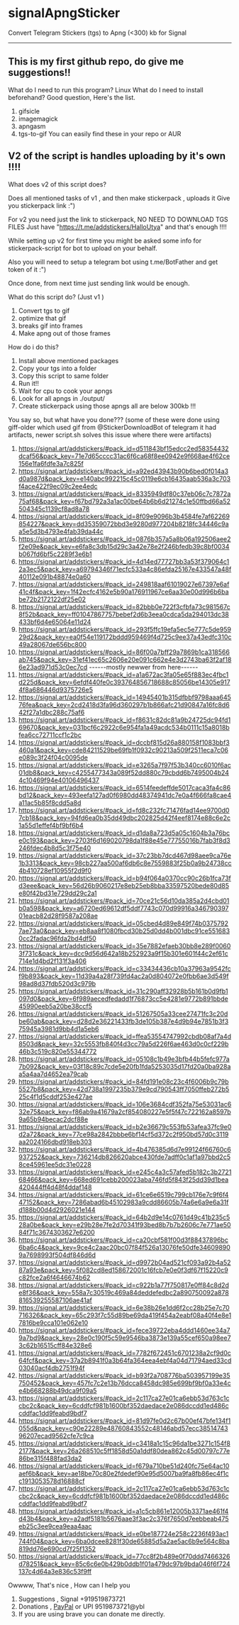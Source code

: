# signalApngSticker
Convert Telegram Stickers (tgs) to Apng (&lt;300) kb for Signal

---
This is my first github repo, do give me suggestions!!
---
What do I need to run this program? Linux
What do I need to install beforehand? Good question, Here's the list.
1. gifsicle 
2. imagemagick 
3. apngasm 
4. tgs-to-gif 
You can easily find these in your repo or AUR 


## V2 of the script is handles uploading by it's own !!!!
What does v2 of this script does?

Does all mentioned tasks of v1 , and then make stickerpack , uploads it
Give you stickerpack link :")

For v2 you need just the link to stickerpack, NO NEED TO DOWNLOAD TGS FILES
Just have "https://t.me/addstickers/HalloUtya" and that's enough !!!!

While setting up v2 for first time you might be asked some info for stickerpack-script
for bot to upload on your behalf.

Also you will need to setup a telegram bot using t.me/BotFather and get token of it :")

Once done, from next time just sending link would be enough.


What do this script do? (Just v1 )
1. Convert tgs to gif
2. optimize that gif
3. breaks gif into frames
4. Make apng out of those frames



How do i do this?
1. Install above mentioned packages
2. Copy your tgs into a folder
3. Copy this script to same folder
4. Run it!!
5. Wait for cpu to cook your apngs
6. Look for all apngs in ./output/
7. Create stickerpack using those apngs all are below 300kb !!!

You say so, but what have you done??? 
(some of these were done using giff-older which used gif from @StickerDownloadBot of telegram it had artifacts, newer script.sh solves this issue where there were artifacts)
1. https://signal.art/addstickers/#pack_id=d511843bf15edcc2ed58354432dcaf56&pack_key=71e7d65cccc31ac6f6ca68f8ee0942e9f668ae4f62ce156e1fa6fdfe3a7c825f
2. https://signal.art/addstickers/#pack_id=a92ed43943b90b6bed0f014a3d0a987d&pack_key=e140abc992215c45c0119e6cb16435aab536a3c703f4ace422f9ec09c2ee4edc
3. https://signal.art/addstickers/#pack_id=8335949df80c37eb06c7c7872a75af68&pack_key=f67bd792a3a1ac00be64b6b6d21274c1e50ffbd66a52504345c1139cf8ad8a78
4. https://signal.art/addstickers/#pack_id=8f09e9096b3b4584fe7af62269854227&pack_key=dd35359072bbd3e9280d977204b8218fc34446c9aa5e5d3b4793e4fab39da44c
5. https://signal.art/addstickers/#pack_id=0876b357a5a8b06a192506aee2f2e09e&pack_key=e6fa8c3db15d29c3a42e78e2f246bfedb39c8bf0034b067fd6bf5c2289f3e6b1
6. https://signal.art/addstickers/#pack_id=4d14ed77727bb3a53f379064c12a3ec5&pack_key=a69794346f71ecfc533a4c86efda25167e433547a48f40112e091b48874e0a60
7. https://signal.art/addstickers/#pack_id=249818aaf61019027e67397e6af41c4f&pack_key=1f42ecfc4162e5b90a176911967ce6aa30e00d996b6babe72b2172122df25e02
8. https://signal.art/addstickers/#pack_id=82bbb0e722f3cfbfa73c981567c8f52b&pack_key=ff01047867757bebef2d6b3eea0cdca5da294013dc38433bf6d4e65064e11d24
9. https://signal.art/addstickers/#pack_id=293f5ffc19efa5ec5e777c5de95929d2&pack_key=ea0f54e119172bddd959469f4d725c9ee37a43edfc310c49a28067de656bc800
10. https://signal.art/addstickers/#pack_id=86f00a7bff29a7869b1ca318566ab745&pack_key=31ef41ec65c2606e20e091c662e4e3d2743ba63f2af186e23ad971d53c0ec7cd
------mostly newwer from here------
11. https://signal.art/addstickers/#pack_id=a1a672ac3fa05e65f883ec4fbc1d225d&pack_key=6efdf440fe0c393764856718688c85056be14305e9174f8a686446d9375726e5
12. https://signal.art/addstickers/#pack_id=14945401b315dfbbf9798aaa64576fea&pack_key=2cd2418d3fa96d360297b1b866afc21d90847a16fc8d642f27a1dbc288c75af6
13. https://signal.art/addstickers/#pack_id=f8631c82dc81a9b24725dc94fd169670&pack_key=031bcf6c2922c6e954fa1a49acdc534b0111c15a8018bfea6cc72711ccf1c2bc
14. https://signal.art/addstickers/#pack_id=dccbf815d26a880158f1083bbf3460a1&pack_key=cde84211529be69fb1f0932c90213a509f2511eca7c06e089c3f24f04c0095de
15. https://signal.art/addstickers/#pack_id=e3265a7f97f53b340cc6010f6ac01db8&pack_key=c4255477343a089f52dd880c79cbdd6b7495004b244c10469f94e40106496437
16. https://signal.art/addstickers/#pack_id=6514feedeffde5017caca3fa4c86bd12&pack_key=493eefa127ad0f6980dd48374941dc7e0a4f666fa8cae4a11ac5b85f8cdd5a8d
17. https://signal.art/addstickers/#pack_id=fd8c232fc71476fad14ee9700d07cb18&pack_key=94fd6ea0b35dd49dbc202825d42f4eef8174e88c6e2c1a55d1effef4bf9bf6b4
18. https://signal.art/addstickers/#pack_id=d1da8a723d5a05c1604b3a76bce0c193&pack_key=2703f6d169020798da1f88e45e77755016b7fab3f8d3246fdec4b8d5c3f75e40
19. https://signal.art/addstickers/#pack_id=37c23bb7dcd467d98aee9ca76e1b3313&pack_key=98cb227aa500af6db6c8e7559883f25b0a9b24738cc4b410728ef10955f2d9f0
20. https://signal.art/addstickers/#pack_id=b94f064a0370cc90c26b1fca73fd3eee&pack_key=56d26b9060217e8eb25eb8bba33597520bede80d85e80f42bd31e729dd29c2a1
21. https://signal.art/addstickers/#pack_id=70ce21c56d10da385a2d4cbd01b0a598&pack_key=a6720ed69612df5ddf7743c070d99916a34679039701eacb82d28f9587a208ae
22. https://signal.art/addstickers/#pack_id=05cbed4d89e849f74b03757927ae73a0&pack_key=eb8aa8f1080fbcd30b25d0dd4b001dbc91ce5516830cc2fadac96fda2bd4df50
23. https://signal.art/addstickers/#pack_id=35e7882efaeb30bb8e289f00603f731c&pack_key=dcc9d56d642a18b252923a9f15b301e601f44c2ef61c714e1d4bd2f131f3a406
24. https://signal.art/addstickers/#pack_id=c33434436cb10a37963a9542fcf9b893&pack_key=11d39a4a28f739fd4ac2a0d804072e0fbb6ae3d549f98ad8d37fdb520d3c979b
25. https://signal.art/addstickers/#pack_id=31c290aff32928b5b161b0d9fb1097d0&pack_key=6f989aecedfedadd1f76873cc5e4281e9772b891bbde45990eeb5a20be38ccf5
26. https://signal.art/addstickers/#pack_id=51267505a33cee27471fc3c20dbe60ab&pack_key=d28d2e36221433fb3de105b387e4d9b94e7851b3f375945a3981d9bb4d1a5eb6
27. https://signal.art/addstickers/#pack_id=ffea53554747992cbdb08af7a4d8503d&pack_key=32c5553fb840f4d3cc79a5d226f6ae463d0c0cf229b46b3c519c820e55344772
28. https://signal.art/addstickers/#pack_id=05108c1b49e3bfb44b5fefc977a7b092&pack_key=03f18c89c7cde5e20fb1fda5253035d17fd20a0ba928aa5a4aa7d4652ea79cab
29. https://signal.art/addstickers/#pack_id=84fd191e08c23c4f6006b9c79b5527b8&pack_key=42d738a1997235b379e9cd790543ff7050ffeb272b525c4f1d5cddf253e427ae
30. https://signal.art/addstickers/#pack_id=106e3684cdf352fa75e53031ac632e75&pack_key=f86ab9a41679a2cf854080227e5f5f47c722162a8597b9a65b94becac2dcf88e
31. https://signal.art/addstickers/#pack_id=b2e36679c553fb53afea37fc9e0d2a72&pack_key=77ce98a2842bbbe6bf14cf5d372c2f950bd57d0c3119aa2024166dbd918eb303
32. https://signal.art/addstickers/#pack_id=4b476385d6d7e99124f66760c6937252&pack_key=736214db826620abce430fde7adff0c1af1a97bbd2c58ce45961ee5dc31e0228
33. https://signal.art/addstickers/#pack_id=e245c4a3c57afed5b182c3b272168466&pack_key=668ed691cebb200023aba746fd5f843f25dd39d1bea420444ff4d48f4ddaf148
34. https://signal.art/addstickers/#pack_id=61ce6e6519c799cb176e7c9f6f447152&pack_key=7286abad6b45102983a9cdd86605b74a6e6a9e6a31fd188b00d4d2926021e144
35. https://signal.art/addstickers/#pack_id=64b2d9e14c0761d49c41b235c528a0be&pack_key=e29b28e7fe2d70341f93bed8b7b7b2606c7e771ae5084f71c3674303627e6200
36. https://signal.art/addstickers/#pack_id=ca20cbf581f00d3f88437896bc6ba6c4&pack_key=9ce4c2aac20bc07f84f526a13076fe50dfe346098909a7698993f504df846d6d
37. https://signal.art/addstickers/#pack_id=d9972b04ad521cf093a92b4a5287a93e&pack_key=5f082cd8ed158672001c16fcb7e0e0f3df67f15220c9c82fce2a6f4646674b62
38. https://signal.art/addstickers/#pack_id=c922b1a77f750817e0ff84c8d2de8f36&pack_key=558a7c30519c469a84deddefedbc2a890750092a878816539255587106ae41af
39. https://signal.art/addstickers/#pack_id=6e38b26e1dd6f2cc28b25e7c70716326&pack_key=65c293f7c55d89be69da419f454a2eabf08a40f4e8e17816be9cca101e062e10
40. https://signal.art/addstickers/#pack_id=fece39722eba4ddd1460ee34a79a7bd9&pack_key=28e0c190f5c59e9546ba3873e139a55cef650a98ee73c62b16515cff84e328e6
41. https://signal.art/addstickers/#pack_id=7782f672451c6701238a2cf9d0c64fcf&pack_key=37a2b8941f0a3b64fa364eea4ebf4a04d71794aed33cd03040acf4db2751f94f
42. https://signal.art/addstickers/#pack_id=b93f2a708776ba503957199e35750452&pack_key=457fc7c2e13b76dcca8458dc985e699bf9bf0a33e4ce4b668288b49dca9f09a5
43. https://signal.art/addstickers/#pack_id=2c117ca27e01ca6ebb53d763c1ccbc2c&pack_key=6cddfcf981b1600bf352daedace2e086dccdd1ed486ccddfac1dd9feabd9bdf7
44. https://signal.art/addstickers/#pack_id=81d97fe0d2c67b00ef47bfe134f1055d&pack_key=c90e22289e48760843552c48146abd57ecc3851474396207ecad9562cfe7c9ca
45. https://signal.art/addstickers/#pack_id=c3418a1c15c96da1be3271c154f82177&pack_key=26a268510c5ff1858d50a1ddf80dea862c45d00797c77e86be315f488fad3da2
46. https://signal.art/addstickers/#pack_id=f679a710be51d240fc75e64ac10aef6b&pack_key=ae18be70c80e2fdedef90e95d5007ba9fa8fb86ec4f1cc1913053578d16888cf
47. https://signal.art/addstickers/#pack_id=2c117ca27e01ca6ebb53d763c1ccbc2c&pack_key=6cddfcf981b1600bf352daedace2e086dccdd1ed486ccddfac1dd9feabd9bdf7
48. https://signal.art/addstickers/#pack_id=a1c5cb861e12005b3371ae461f4d43b4&pack_key=a2adf5181b5676aae3f3ac2c376f7650d7eebbeab475eb25c3ee9cea9eaa4aac
49. https://signal.art/addstickers/#pack_id=e0be187724e258c2236f493ac1744f04&pack_key=6ba0dcee8281f30de65885d5a2ae5ac6b9e564c8ba819dd76e690cd7f25f1352
50. https://signal.art/addstickers/#pack_id=77cc8f2b489e0f70ddd7466326d78251&pack_key=85c6c6e0b429b0ddb1f01a479dc97b9bda046f6f724137c4d64a3e836c53f9ff

Owwww, That's nice , How can I help you
1. Suggestions , Signal +919519873721
2. Donations , [PayPal](https://www.paypal.com/paypalme/my/profile) or UPI 9519873721@ybl 
3. If you are using brave you can donate me directly.

